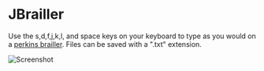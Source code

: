 # JBrailler

Use the s,d,f,j,k,l, and space keys on your keyboard to type as you would on a [perkins brailler](https://en.wikipedia.org/wiki/Perkins_Brailler). Files can be saved with a ".txt" extension.

![Screenshot](https://cloud.githubusercontent.com/assets/22216761/20780419/090bd908-b738-11e6-9dd8-46c40ae49c04.png)
